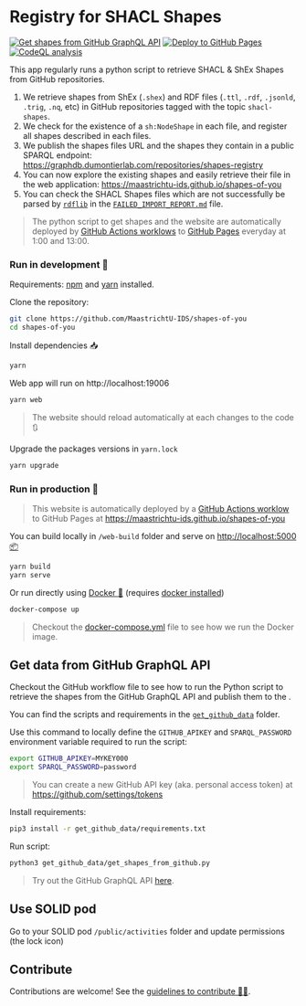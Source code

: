 # Registry for SHACL Shapes

[![Get shapes from GitHub GraphQL API](https://github.com/MaastrichtU-IDS/shapes-of-you/workflows/Get%20shapes%20from%20GitHub%20GraphQL%20API/badge.svg)](https://github.com/MaastrichtU-IDS/shapes-of-you/actions?query=workflow%3A%22Get+shapes+from+GitHub+GraphQL+API%22) [![Deploy to GitHub Pages](https://github.com/MaastrichtU-IDS/shapes-of-you/workflows/Deploy%20website%20to%20GitHub%20Pages/badge.svg)](https://github.com/MaastrichtU-IDS/shapes-of-you/actions?query=workflow%3A%22Deploy+website+to+GitHub+Pages%22) [![CodeQL analysis](https://github.com/MaastrichtU-IDS/shapes-of-you/workflows/CodeQL%20analysis/badge.svg)](https://github.com/MaastrichtU-IDS/shapes-of-you/actions?query=workflow%3A%22CodeQL+analysis%22) 

This app regularly runs a python script to retrieve SHACL & ShEx Shapes from GitHub repositories. 

1. We retrieve shapes from ShEx (`.shex`) and RDF files (`.ttl`, `.rdf`, `.jsonld`, `.trig`, `.nq`, etc) in GitHub repositories tagged with the topic `shacl-shapes`. 
2. We check for the existence of a `sh:NodeShape` in each file, and register all shapes described in each files.
3. We publish the shapes files URL and the shapes they contain in a public SPARQL endpoint: https://graphdb.dumontierlab.com/repositories/shapes-registry
4. You can now explore the existing shapes and easily retrieve their file in the web application: https://maastrichtu-ids.github.io/shapes-of-you
5. You can check the SHACL Shapes files which are not successfully be parsed by [`rdflib`](https://rdflib.readthedocs.io/en/stable/) in the [`FAILED_IMPORT_REPORT.md`](/FAILED_IMPORT_REPORT.md) file.

> The python script to get shapes and the website are automatically deployed by [GitHub Actions worklows](https://github.com/MaastrichtU-IDS/shapes-of-you/actions?query=workflow%3A%22Deploy+to+GitHub+Pages%22) to [GitHub Pages](https://maastrichtu-ids.github.io/shapes-of-you) everyday at 1:00 and 13:00. 

### Run in development :construction:

Requirements:  [npm](https://www.npmjs.com/get-npm) and [yarn](https://classic.yarnpkg.com/en/docs/install/#debian-stable) installed.

Clone the repository:

```bash
git clone https://github.com/MaastrichtU-IDS/shapes-of-you
cd shapes-of-you
```

Install dependencies :inbox_tray:

```bash
yarn
```

Web app will run on http://localhost:19006

```bash
yarn web
```

> The website should reload automatically at each changes to the code :arrows_clockwise:

Upgrade the packages versions in `yarn.lock`

```bash
yarn upgrade
```

### Run in production :rocket:

> This website is automatically deployed by a [GitHub Actions worklow](https://github.com/MaastrichtU-IDS/shapes-of-you/actions?query=workflow%3A%22Deploy+to+GitHub+Pages%22) to GitHub Pages at https://maastrichtu-ids.github.io/shapes-of-you

You can build locally in `/web-build` folder and serve on [http://localhost:5000 :package:](http://localhost:5000)

```bash
yarn build
yarn serve
```

Or run directly using [Docker :whale:](https://docs.docker.com/get-docker/) (requires [docker installed](https://docs.docker.com/get-docker/))

```bash
docker-compose up
```

> Checkout the [docker-compose.yml](/docker-compose.yml) file to see how we run the Docker image.

## Get data from GitHub GraphQL API

Checkout the GitHub workflow file to see how to run the Python script to retrieve the shapes from the GitHub GraphQL API and publish them to the .

You can find the scripts and requirements in the [`get_github_data`](https://github.com/MaastrichtU-IDS/shapes-of-you/tree/main/get_github_data) folder.

Use this command to locally define the `GITHUB_APIKEY` and `SPARQL_PASSWORD` environment variable required to run the script:

```bash
export GITHUB_APIKEY=MYKEY000
export SPARQL_PASSWORD=password
```

> You can create a new GitHub API key (aka. personal access token) at https://github.com/settings/tokens

Install requirements:

```bash
pip3 install -r get_github_data/requirements.txt
```

Run script:

```bash
python3 get_github_data/get_shapes_from_github.py
```

> Try out the GitHub GraphQL API [here](https://developer.github.com/v4/explorer/).

## Use SOLID pod

Go to your SOLID pod `/public/activities` folder and update permissions (the lock icon)

## Contribute

Contributions are welcome! See the [guidelines to contribute 👨‍💻](/CONTRIBUTING.md).

